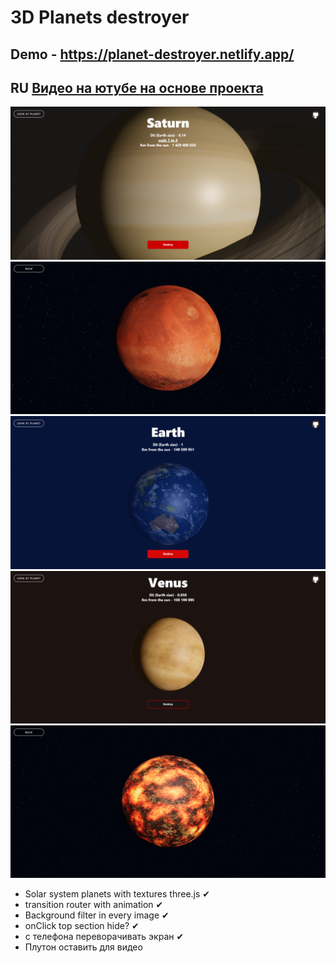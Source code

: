 # 3D Planets destroyer
## Demo - https://planet-destroyer.netlify.app/


## RU [Видео на ютубе на основе проекта](https://www.youtube.com/watch?v=H_OdNo4dxTE)

<img src='1.png'>
<img src='2.png'>
<img src='3.png'>
<img src='4.png'>
<img src='5.png'>

<ul>
<li> Solar system planets with textures three.js ✔
<li> transition router with animation ✔
<li> Background filter in every image ✔
<li> onClick top section hide? ✔
<li> с телефона переворачивать экран ✔


<li> Плутон оставить для видео
</ul>
